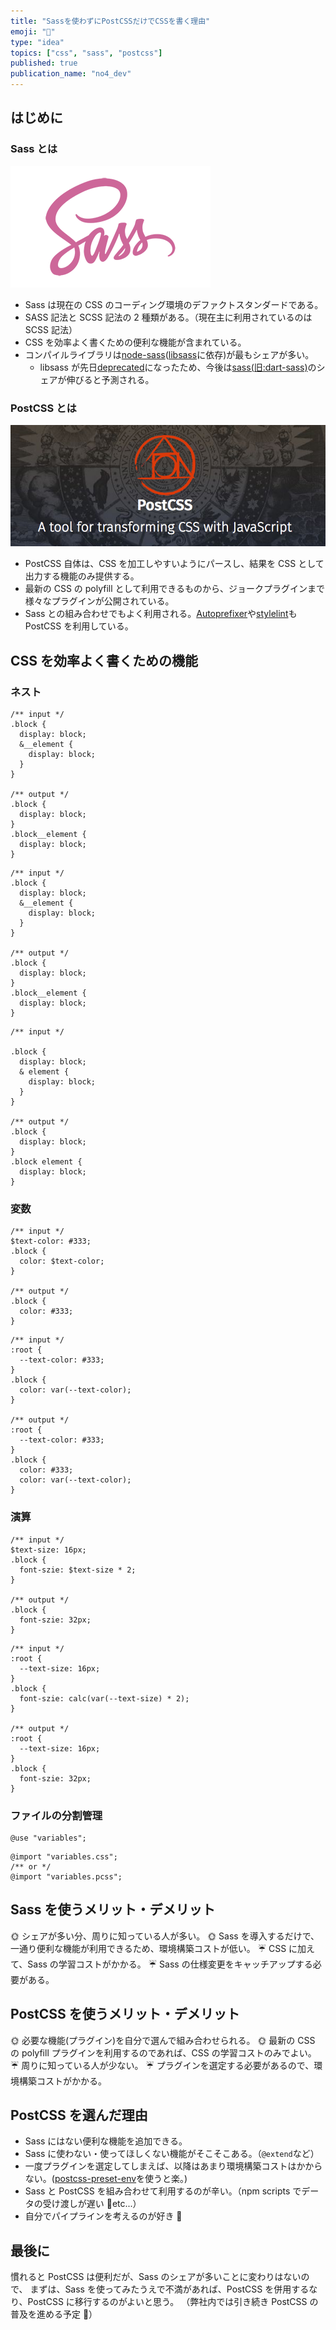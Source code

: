 ```yaml
---
title: "Sassを使わずにPostCSSだけでCSSを書く理由"
emoji: "🤔"
type: "idea"
topics: ["css", "sass", "postcss"]
published: true
publication_name: "no4_dev"
---
```


## はじめに

### Sass とは

![](/images/2e7f38a1ee5e5637b597/sass.png)

- Sass は現在の CSS のコーディング環境のデファクトスタンダードである。
- SASS 記法と SCSS 記法の 2 種類がある。（現在主に利用されているのは SCSS 記法）
- CSS を効率よく書くための便利な機能が含まれている。
- コンパイルライブラリは[node-sass](https://www.npmjs.com/package/node-sass)([libsass](https://github.com/sass/libsass)に依存)が最もシェアが多い。
  - libsass が先日[deprecated](https://sass-lang.com/blog/libsass-is-deprecated)になったため、今後は[sass(旧:dart-sass)](https://www.npmjs.com/package/sass)のシェアが伸びると予測される。

### PostCSS とは

![](/images/2e7f38a1ee5e5637b597/postcss.png)

- PostCSS 自体は、CSS を加工しやすいようにパースし、結果を CSS として出力する機能のみ提供する。
- 最新の CSS の polyfill として利用できるものから、ジョークプラグインまで様々なプラグインが公開されている。
- Sass との組み合わせでもよく利用される。[Autoprefixer](https://github.com/postcss/autoprefixer)や[stylelint](https://stylelint.io/)も PostCSS を利用している。

## CSS を効率よく書くための機能

### ネスト

```scss:SCSS
/** input */
.block {
  display: block;
  &__element {
    display: block;
  }
}

/** output */
.block {
  display: block;
}
.block__element {
  display: block;
}
```

```scss:PostCSS(postcss-nested)
/** input */
.block {
  display: block;
  &__element {
    display: block;
  }
}

/** output */
.block {
  display: block;
}
.block__element {
  display: block;
}
```

```scss:PostCSS(postcss-nesting)
/** input */

.block {
  display: block;
  & element {
    display: block;
  }
}

/** output */
.block {
  display: block;
}
.block element {
  display: block;
}
```

### 変数

```scss:SCSS
/** input */
$text-color: #333;
.block {
  color: $text-color;
}

/** output */
.block {
  color: #333;
}
```

```scss:PostCSS(postcss-custom-properties)
/** input */
:root {
  --text-color: #333;
}
.block {
  color: var(--text-color);
}

/** output */
:root {
  --text-color: #333;
}
.block {
  color: #333;
  color: var(--text-color);
}
```

### 演算

```scss:SCSS
/** input */
$text-size: 16px;
.block {
  font-szie: $text-size * 2;
}

/** output */
.block {
  font-szie: 32px;
}
```

```scss:PostCSS(postcss-calc)
/** input */
:root {
  --text-size: 16px;
}
.block {
  font-szie: calc(var(--text-size) * 2);
}

/** output */
:root {
  --text-size: 16px;
}
.block {
  font-szie: 32px;
}

```

### ファイルの分割管理

```scss:SCSS
@use "variables";
```

```scss:PostCSS(postcss-import)
@import "variables.css";
/** or */
@import "variables.pcss";
```

## Sass を使うメリット・デメリット

🌞 シェアが多い分、周りに知っている人が多い。
🌞 Sass を導入するだけで、一通り便利な機能が利用できるため、環境構築コストが低い。
☔ CSS に加えて、Sass の学習コストがかかる。
☔ Sass の仕様変更をキャッチアップする必要がある。

## PostCSS を使うメリット・デメリット

🌞 必要な機能(プラグイン)を自分で選んで組み合わせられる。
🌞 最新の CSS の polyfill プラグインを利用するのであれば、CSS の学習コストのみでよい。
☔ 周りに知っている人が少ない。
☔ プラグインを選定する必要があるので、環境構築コストがかかる。

## PostCSS を選んだ理由

- Sass にはない便利な機能を追加できる。
- Sass に使わない・使ってほしくない機能がそこそこある。（`@extend`など）
- 一度プラグインを選定してしまえば、以降はあまり環境構築コストはかからない。([postcss-preset-env](https://preset-env.cssdb.org/)を使うと楽。)
- Sass と PostCSS を組み合わせて利用するのが辛い。（npm scripts でデータの受け渡しが遅い 🐌etc...）
- 自分でパイプラインを考えるのが好き 🤔

## 最後に

慣れると PostCSS は便利だが、Sass のシェアが多いことに変わりはないので、
まずは、Sass を使ってみたうえで不満があれば、PostCSS を併用するなり、PostCSS に移行するのがよいと思う。
（弊社内では引き続き PostCSS の普及を進める予定 🚀）
